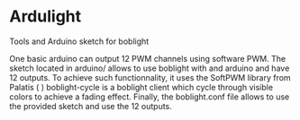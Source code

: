 Ardulight
=========

Tools and Arduino sketch for boblight

One basic arduino can output 12 PWM channels using software PWM.
The sketch located in arduino/ allows to use boblight with and arduino and have 12 outputs.
To achieve such functionnality, it uses the SoftPWM library from Palatis (
)
boblight-cycle is a boblight client which cycle through visible colors to achieve a fading effect.
Finally, the boblight.conf file allows to use the provided sketch and use the 12 outputs.
